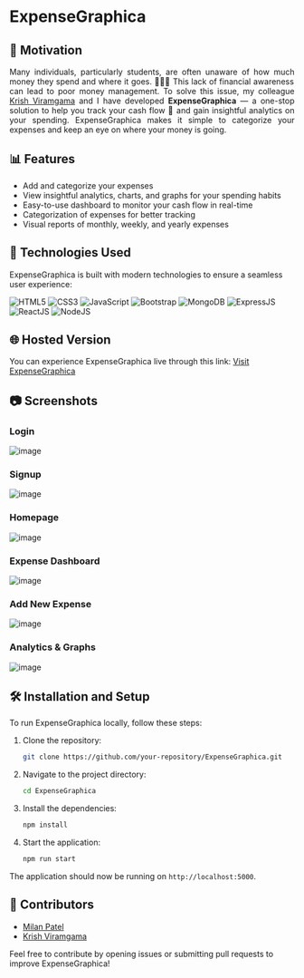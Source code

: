 # ExpenseGraphica

## 🎯 Motivation

<p align="justify">
    Many individuals, particularly students, are often unaware of how much money they spend and where it goes. 🕵🏻‍♂️ This lack of financial awareness can lead to poor money management. To solve this issue, my colleague <a href="https://github.com/KrishV9055" target="_blank">Krish Viramgama</a> and I have developed <strong>ExpenseGraphica</strong> — a one-stop solution to help you track your cash flow 💸 and gain insightful analytics on your spending. ExpenseGraphica makes it simple to categorize your expenses and keep an eye on where your money is going.
</p>

## 📊 Features

- Add and categorize your expenses
- View insightful analytics, charts, and graphs for your spending habits
- Easy-to-use dashboard to monitor your cash flow in real-time
- Categorization of expenses for better tracking
- Visual reports of monthly, weekly, and yearly expenses

## 🚀 Technologies Used

ExpenseGraphica is built with modern technologies to ensure a seamless user experience:

![HTML5](https://img.shields.io/badge/html5-%23E34F26.svg?style=for-the-badge&logo=html5&logoColor=white) 
![CSS3](https://img.shields.io/badge/css3-%231572B6.svg?style=for-the-badge&logo=css3&logoColor=white) 
![JavaScript](https://img.shields.io/badge/javascript-%23323330.svg?style=for-the-badge&logo=javascript&logoColor=%23F7DF1E) 
![Bootstrap](https://img.shields.io/badge/bootstrap-%23563D7C.svg?style=for-the-badge&logo=bootstrap&logoColor=white) 
![MongoDB](https://img.shields.io/badge/-MongoDB-13aa52?style=for-the-badge&logo=mongodb&logoColor=white) 
![ExpressJS](https://img.shields.io/badge/Express.js-404D59?style=for-the-badge) 
![ReactJS](https://img.shields.io/badge/React-20232A?style=for-the-badge&logo=react&logoColor=61DAFB) 
![NodeJS](https://img.shields.io/badge/Node.js-43853D?style=for-the-badge&logo=node.js&logoColor=white) 

## 🌐 Hosted Version

You can experience ExpenseGraphica live through this link: [Visit ExpenseGraphica](https://expense-graphica-deployment.vercel.app/)

## 📷 Screenshots

### Login
![image](https://github.com/user-attachments/assets/ea5d4d33-b4f0-4c38-84c9-606f702c07ca)

### Signup
![image](https://github.com/user-attachments/assets/70d37fbd-51d3-45f3-a385-c7e548b59ba6)

### Homepage
![image](https://github.com/user-attachments/assets/770577da-abd3-451c-81fd-2477e9a534f1)

### Expense Dashboard
![image](https://github.com/user-attachments/assets/fb414e33-4e01-4936-9bb3-6d7c0e79cd45)

### Add New Expense
![image](https://github.com/user-attachments/assets/9f664feb-f52d-4030-8477-81810a06e575)

### Analytics & Graphs
![image](https://github.com/user-attachments/assets/a712120a-bdff-4247-baa2-b2894e4907d9)


## 🛠️ Installation and Setup

To run ExpenseGraphica locally, follow these steps:

1. Clone the repository:
    ```bash
    git clone https://github.com/your-repository/ExpenseGraphica.git
    ```
2. Navigate to the project directory:
    ```bash
    cd ExpenseGraphica
    ```
3. Install the dependencies:
    ```bash
    npm install
    ```
4. Start the application:
    ```bash
    npm run start
    ```

The application should now be running on `http://localhost:5000`.

## 🤝 Contributors

- [Milan Patel](https://github.com/MilanPatel28)
- [Krish Viramgama](https://github.com/KrishV9055)

Feel free to contribute by opening issues or submitting pull requests to improve ExpenseGraphica!

